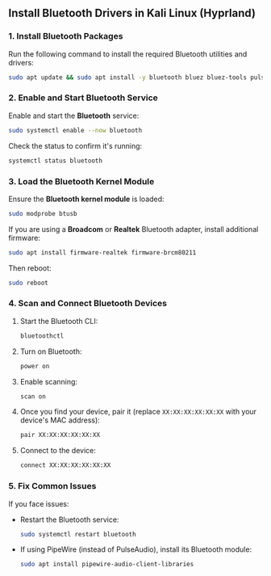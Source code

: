 ## Install Bluetooth Drivers in Kali Linux (Hyprland)

### **1. Install Bluetooth Packages**
Run the following command to install the required Bluetooth utilities and drivers:

```bash
sudo apt update && sudo apt install -y bluetooth bluez bluez-tools pulseaudio-module-bluetooth
```

### **2. Enable and Start Bluetooth Service**
Enable and start the **Bluetooth** service:

```bash
sudo systemctl enable --now bluetooth
```

Check the status to confirm it's running:

```bash
systemctl status bluetooth
```

### **3. Load the Bluetooth Kernel Module**
Ensure the **Bluetooth kernel module** is loaded:

```bash
sudo modprobe btusb
```

If you are using a **Broadcom** or **Realtek** Bluetooth adapter, install additional firmware:

```bash
sudo apt install firmware-realtek firmware-brcm80211
```

Then reboot:

```bash
sudo reboot
```

### **4. Scan and Connect Bluetooth Devices**
1. Start the Bluetooth CLI:
   ```bash
   bluetoothctl
   ```
2. Turn on Bluetooth:
   ```bash
   power on
   ```
3. Enable scanning:
   ```bash
   scan on
   ```
4. Once you find your device, pair it (replace `XX:XX:XX:XX:XX:XX` with your device's MAC address):
   ```bash
   pair XX:XX:XX:XX:XX:XX
   ```
5. Connect to the device:
   ```bash
   connect XX:XX:XX:XX:XX:XX
   ```

### **5. Fix Common Issues**
If you face issues:
- Restart the Bluetooth service:
  ```bash
  sudo systemctl restart bluetooth
  ```
- If using PipeWire (instead of PulseAudio), install its Bluetooth module:
  ```bash
  sudo apt install pipewire-audio-client-libraries
  ```

